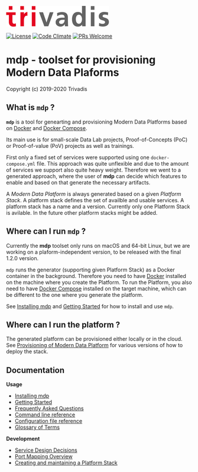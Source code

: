 ![](tri_logo_high.jpg)

[![License](http://img.shields.io/:license-Apache%202-blue.svg)](http://www.apache.org/licenses/LICENSE-2.0.txt)
[![Code Climate](https://codeclimate.com/github/codeclimate/codeclimate/badges/gpa.svg)](https://codeclimate.com/github/TrivadisPF/modern-data-platform-stack)
[![PRs Welcome](https://img.shields.io/badge/PRs-welcome-brightgreen.svg?style=flat-square)](http://makeapullrequest.com)

# mdp - toolset for provisioning Modern Data Plaforms 
Copyright (c) 2019-2020 Trivadis

## What is `mdp` ?

**`mdp`** is a tool for genearting and provisioning Modern Data Platforms based on [Docker](https://www.docker.com/get-started) and [Docker Compose](https://docs.docker.com/compose/). 

Its main use is for small-scale Data Lab projects, Proof-of-Concepts (PoC) or Proof-of-value (PoV) projects as well as trainings.

First only a fixed set of services were supported using one `docker-compose.yml` file. This approach was quite unflexible and due to the amount of services we support also quite heavy weight. Therefore we went to a generated approach, where the user of **mdp** can decide which features to enable and based on that generate the necessary artifacts.  

A _Modern Data Platform_ is always generated based on a given _Platform Stack_. A platform stack defines the set of availble and usable services. A platform stack has a name and a version. Currently only one Platform Stack is avilable. In the future other platform stacks might be added.

## Where can I run `mdp` ?

Currently the **mdp** toolset only runs on macOS and 64-bit Linux, but we are working on a plaform-independent version, to be released with the final 1.2.0 version. 

`mdp` runs the generator (supporting given Platform Stack) as a Docker container in the background. Therefore you need to have [Docker](https://www.docker.com/get-started) installed on the machine where you create the Platform. To run the Platform, you also need to have [Docker Compose](https://docs.docker.com/compose/) installed on the target machine, which can be different to the one where you generate the platform.  

See [Installing mdp](./documentation/install.md) and [Getting Started](./documentation/getting-started.md) for how to install and use `mdp`.

## Where can I run the platform ?

The generated platform can be provisioned either locally or in the cloud. See [Provisioning of Modern Data Platform](./documentation/environment/README.md) for various versions of how to deploy the stack. 

## Documentation

**Usage**

* [Installing mdp](./documentation/install.md)
* [Getting Started](./documentation/getting-started.md)
* [Frequently Asked Questions](./documentation/faq.md)
* [Command line reference](./documentation/command-line-ref.md)
* [Configuration file reference](./documentation/configuration.md)
* [Glossary of Terms](./documentation/glossary.md)

**Development**

* [Service Design Decisions](./documentation/service-design.md)
* [Port Mapping Overview](./documentation/port-mapping.md)
* [Creating and maintaining a Platform Stack](./documentation/creating-platform-stack.md)




